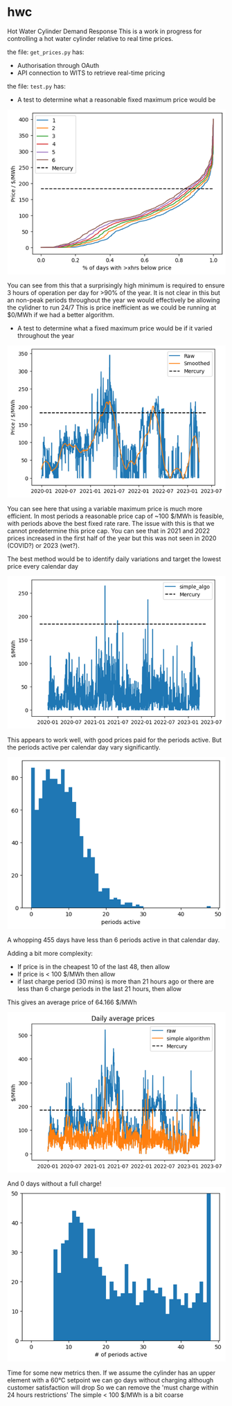 # hwc
Hot Water Cylinder Demand Response
This is a work in progress for controlling a hot water cylinder relative to real time prices. 

the file: `get_prices.py` has:

- Authorisation through OAuth
- API connection to WITS to retrieve real-time pricing

the file: `test.py` has:
 - A test to determine what a reasonable fixed maximum price would be
 
![](fixed_price_test.png)

You can see from this that a surprisingly high minimum is required to ensure 3 hours of operation per day for >90% of the year.
It is not clear in this but an non-peak periods throughout the year we would effectively be allowing the cylidner to run 24/7
This is price inefficient as we could be running at $0/MWh if we had a better algorithm.

 - A test to determine what a fixed maximum price would be if it varied throughout the year
 
![](variable_price_test2.png)

You can see here that using a variable maximum price is much more efficient.
In most periods a reasonable price cap of ~100 $/MWh is feasible, with periods above the best fixed rate rare.
The issue with this is that we cannot predetermine this price cap. You can see that in 2021 and 2022 prices increased in the first half of the year but this was not seen in 2020 (COVID?) or 2023 (wet?).

The best method would be to identify daily variations and target the lowest price every calendar day

![](simple1.png)

This appears to work well, with good prices paid for the periods active. But the periods active per calendar day vary significantly.

![](simple_periods_active.png)

A whopping 455 days have less than 6 periods active in that calendar day.

Adding a bit more complexity: 
- If price is in the cheapest 10 of the last 48, then allow
- If price is < 100 $/MWh then allow
- if last charge period (30 mins) is more than 21 hours ago or there are less than 6 charge periods in the last 21 hours, then allow

This gives an average price of 64.166 $/MWh

![](simple2.png)

And 0 days without a full charge!
![](simple2_periods_active.png)

Time for some new metrics then.
If we assume the cylinder has an upper element with a 60°C setpoint we can go days without charging although customer satisfaction will drop
So we can remove the 'must charge within 24 hours restrictions'
The simple < 100 $/MWh is a bit coarse


